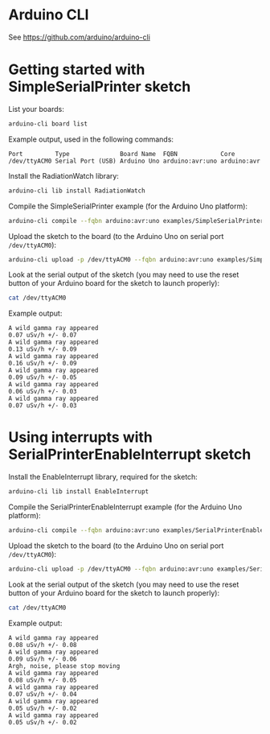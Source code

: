 # Arduino CLI

See https://github.com/arduino/arduino-cli

# Getting started with SimpleSerialPrinter sketch

List your boards:
```sh
arduino-cli board list
```
Example output, used in the following commands:
```
Port         Type              Board Name  FQBN            Core       
/dev/ttyACM0 Serial Port (USB) Arduino Uno arduino:avr:uno arduino:avr
```

Install the RadiationWatch library:
```sh
arduino-cli lib install RadiationWatch
```

Compile the SimpleSerialPrinter example (for the Arduino Uno platform):
```sh
arduino-cli compile --fqbn arduino:avr:uno examples/SimpleSerialPrinter
```

Upload the sketch to the board (to the Arduino Uno on serial port `/dev/ttyACM0`):
```sh
arduino-cli upload -p /dev/ttyACM0 --fqbn arduino:avr:uno examples/SimpleSerialPrinter
```

Look at the serial output of the sketch (you may need to use the reset button of your Arduino board for the sketch to launch properly):
```sh
cat /dev/ttyACM0
```
Example output:
```
A wild gamma ray appeared
0.07 uSv/h +/- 0.07
A wild gamma ray appeared
0.13 uSv/h +/- 0.09
A wild gamma ray appeared
0.16 uSv/h +/- 0.09
A wild gamma ray appeared
0.09 uSv/h +/- 0.05
A wild gamma ray appeared
0.06 uSv/h +/- 0.03
A wild gamma ray appeared
0.07 uSv/h +/- 0.03
```

# Using interrupts with SerialPrinterEnableInterrupt sketch

Install the EnableInterrupt library, required for the sketch:
```sh
arduino-cli lib install EnableInterrupt
```

Compile the SerialPrinterEnableInterrupt example (for the Arduino Uno platform):
```sh
arduino-cli compile --fqbn arduino:avr:uno examples/SerialPrinterEnableInterrupt
```

Upload the sketch to the board (to the Arduino Uno on serial port `/dev/ttyACM0`):
```sh
arduino-cli upload -p /dev/ttyACM0 --fqbn arduino:avr:uno examples/SerialPrinterEnableInterrupt
```

Look at the serial output of the sketch (you may need to use the reset button of your Arduino board for the sketch to launch properly):
```sh
cat /dev/ttyACM0
```
Example output:
```
A wild gamma ray appeared
0.08 uSv/h +/- 0.08
A wild gamma ray appeared
0.09 uSv/h +/- 0.06
Argh, noise, please stop moving
A wild gamma ray appeared
0.08 uSv/h +/- 0.05
A wild gamma ray appeared
0.07 uSv/h +/- 0.04
A wild gamma ray appeared
0.05 uSv/h +/- 0.02
A wild gamma ray appeared
0.05 uSv/h +/- 0.02
```
